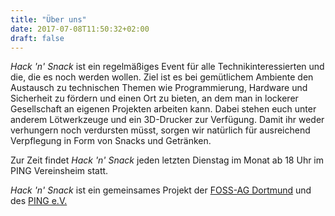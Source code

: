 ```yaml
---
title: "Über uns"
date: 2017-07-08T11:50:32+02:00
draft: false
---
```


*Hack 'n' Snack* ist ein regelmäßiges Event für alle Technikinteressierten und die, die es noch werden wollen. Ziel ist es bei gemütlichem Ambiente den Austausch zu technischen Themen wie Programmierung, Hardware und Sicherheit zu fördern und einen Ort zu bieten, an dem man in lockerer Gesellschaft an eigenen Projekten arbeiten kann. Dabei stehen euch unter anderem Lötwerkzeuge und ein 3D-Drucker zur Verfügung. Damit ihr weder verhungern noch verdursten müsst, sorgen wir natürlich für ausreichend Verpflegung in Form von Snacks und Getränken.

Zur Zeit findet *Hack 'n' Snack* jeden letzten Dienstag im Monat ab 18 Uhr im PING Vereinsheim statt.

*Hack 'n' Snack* ist ein gemeinsames Projekt der [FOSS-AG Dortmund](https://foss-ag.de) und des [PING e.V.](http://ping.de)
